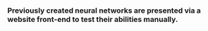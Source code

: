 ### Previously created neural networks are presented via a website front-end to test their abilities manually.
